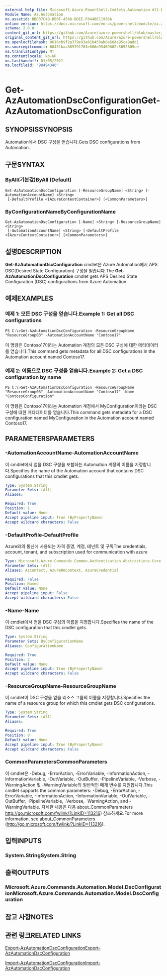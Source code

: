 ```yaml
---
external help file: Microsoft.Azure.PowerShell.Cmdlets.Automation.dll-Help.xml
Module Name: Az.Automation
ms.assetid: BBD37C4B-BB6F-4560-BDEE-F0440EC1938A
online version: https://docs.microsoft.com/en-us/powershell/module/az.automation/get-azautomationdscconfiguration
schema: 2.0.0
content_git_url: https://github.com/Azure/azure-powershell/blob/master/src/Automation/Automation/help/Get-AzAutomationDscConfiguration.md
original_content_git_url: https://github.com/Azure/azure-powershell/blob/master/src/Automation/Automation/help/Get-AzAutomationDscConfiguration.md
ms.openlocfilehash: 0616cb9f2a379e93a01b450ab8a66da95ca9add1
ms.sourcegitcommit: 68451baa389791703e666d95469602c5652609ee
ms.translationtype: MT
ms.contentlocale: ko-KR
ms.lasthandoff: 01/05/2021
ms.locfileid: "98494346"
---
```

# <span data-ttu-id="08d90-101">Get-AzAutomationDscConfiguration</span><span class="sxs-lookup"><span data-stu-id="08d90-101">Get-AzAutomationDscConfiguration</span></span>

## <span data-ttu-id="08d90-102">SYNOPSIS</span><span class="sxs-lookup"><span data-stu-id="08d90-102">SYNOPSIS</span></span>
<span data-ttu-id="08d90-103">Automation에서 DSC 구성을 얻습니다.</span><span class="sxs-lookup"><span data-stu-id="08d90-103">Gets DSC configurations from Automation.</span></span>

## <span data-ttu-id="08d90-104">구문</span><span class="sxs-lookup"><span data-stu-id="08d90-104">SYNTAX</span></span>

### <span data-ttu-id="08d90-105">ByAll(기본값)</span><span class="sxs-lookup"><span data-stu-id="08d90-105">ByAll (Default)</span></span>
```
Get-AzAutomationDscConfiguration [-ResourceGroupName] <String> [-AutomationAccountName] <String>
 [-DefaultProfile <IAzureContextContainer>] [<CommonParameters>]
```

### <span data-ttu-id="08d90-106">ByConfigurationName</span><span class="sxs-lookup"><span data-stu-id="08d90-106">ByConfigurationName</span></span>
```
Get-AzAutomationDscConfiguration [-Name] <String> [-ResourceGroupName] <String>
 [-AutomationAccountName] <String> [-DefaultProfile <IAzureContextContainer>] [<CommonParameters>]
```

## <span data-ttu-id="08d90-107">설명</span><span class="sxs-lookup"><span data-stu-id="08d90-107">DESCRIPTION</span></span>
<span data-ttu-id="08d90-108">**Get-AzAutomationDscConfiguration** cmdlet은 Azure Automation에서 APS DSC(Desired State Configuration) 구성을 얻습니다.</span><span class="sxs-lookup"><span data-stu-id="08d90-108">The **Get-AzAutomationDscConfiguration** cmdlet gets APS Desired State Configuration (DSC) configurations from Azure Automation.</span></span>

## <span data-ttu-id="08d90-109">예제</span><span class="sxs-lookup"><span data-stu-id="08d90-109">EXAMPLES</span></span>

### <span data-ttu-id="08d90-110">예제 1: 모든 DSC 구성을 얻습니다.</span><span class="sxs-lookup"><span data-stu-id="08d90-110">Example 1: Get all DSC configurations</span></span>
```
PS C:\>Get-AzAutomationDscConfiguration -ResourceGroupName "ResourceGroup03" -AutomationAccountName "Contoso17"
```

<span data-ttu-id="08d90-111">이 명령은 Contoso17이라는 Automation 계정의 모든 DSC 구성에 대한 메타데이터를 얻습니다.</span><span class="sxs-lookup"><span data-stu-id="08d90-111">This command gets metadata for all DSC configurations in the Automation account named Contoso17.</span></span>

### <span data-ttu-id="08d90-112">예제 2: 이름으로 DSC 구성을 얻습니다.</span><span class="sxs-lookup"><span data-stu-id="08d90-112">Example 2: Get a DSC configuration by name</span></span>
```
PS C:\>Get-AzAutomationDscConfiguration -ResourceGroupName "ResourceGroup03" -AutomationAccountName "Contoso17" -Name "ContosoConfiguration"
```

<span data-ttu-id="08d90-113">이 명령은 Contoso17이라는 Automation 계정에서 MyConfiguration이라는 DSC 구성에 대한 메타데이터를 얻습니다.</span><span class="sxs-lookup"><span data-stu-id="08d90-113">This command gets metadata for a DSC configuration named MyConfiguration in the Automation account named Contoso17.</span></span>

## <span data-ttu-id="08d90-114">PARAMETERS</span><span class="sxs-lookup"><span data-stu-id="08d90-114">PARAMETERS</span></span>

### <span data-ttu-id="08d90-115">-AutomationAccountName</span><span class="sxs-lookup"><span data-stu-id="08d90-115">-AutomationAccountName</span></span>
<span data-ttu-id="08d90-116">이 cmdlet에서 얻을 DSC 구성을 포함하는 Automation 계정의 이름을 지정합니다.</span><span class="sxs-lookup"><span data-stu-id="08d90-116">Specifies the name of the Automation account that contains DSC configurations that this cmdlet gets.</span></span>

```yaml
Type: System.String
Parameter Sets: (All)
Aliases:

Required: True
Position: 1
Default value: None
Accept pipeline input: True (ByPropertyName)
Accept wildcard characters: False
```

### <span data-ttu-id="08d90-117">-DefaultProfile</span><span class="sxs-lookup"><span data-stu-id="08d90-117">-DefaultProfile</span></span>
<span data-ttu-id="08d90-118">Azure와의 통신에 사용되는 자격 증명, 계정, 테넌트 및 구독</span><span class="sxs-lookup"><span data-stu-id="08d90-118">The credentials, account, tenant, and subscription used for communication with azure</span></span>

```yaml
Type: Microsoft.Azure.Commands.Common.Authentication.Abstractions.Core.IAzureContextContainer
Parameter Sets: (All)
Aliases: AzContext, AzureRmContext, AzureCredential

Required: False
Position: Named
Default value: None
Accept pipeline input: False
Accept wildcard characters: False
```

### <span data-ttu-id="08d90-119">-Name</span><span class="sxs-lookup"><span data-stu-id="08d90-119">-Name</span></span>
<span data-ttu-id="08d90-120">이 cmdlet에서 얻을 DSC 구성의 이름을 지정합니다.</span><span class="sxs-lookup"><span data-stu-id="08d90-120">Specifies the name of the DSC configuration that this cmdlet gets.</span></span>

```yaml
Type: System.String
Parameter Sets: ByConfigurationName
Aliases: ConfigurationName

Required: True
Position: 2
Default value: None
Accept pipeline input: True (ByPropertyName)
Accept wildcard characters: False
```

### <span data-ttu-id="08d90-121">-ResourceGroupName</span><span class="sxs-lookup"><span data-stu-id="08d90-121">-ResourceGroupName</span></span>
<span data-ttu-id="08d90-122">이 cmdlet이 DSC 구성을 얻을 리소스 그룹의 이름을 지정합니다.</span><span class="sxs-lookup"><span data-stu-id="08d90-122">Specifies the name of a resource group for which this cmdlet gets DSC configurations.</span></span>

```yaml
Type: System.String
Parameter Sets: (All)
Aliases:

Required: True
Position: 0
Default value: None
Accept pipeline input: True (ByPropertyName)
Accept wildcard characters: False
```

### <span data-ttu-id="08d90-123">CommonParameters</span><span class="sxs-lookup"><span data-stu-id="08d90-123">CommonParameters</span></span>
<span data-ttu-id="08d90-124">이 cmdlet은 -Debug, -ErrorAction, -ErrorVariable, -InformationAction, -InformationVariable, -OutVariable, -OutBuffer, -PipelineVariable, -Verbose, -WarningAction 및 -WarningVariable의 일반적인 매개 변수를 지원합니다.</span><span class="sxs-lookup"><span data-stu-id="08d90-124">This cmdlet supports the common parameters: -Debug, -ErrorAction, -ErrorVariable, -InformationAction, -InformationVariable, -OutVariable, -OutBuffer, -PipelineVariable, -Verbose, -WarningAction, and -WarningVariable.</span></span> <span data-ttu-id="08d90-125">자세한 내용은 다음 about_CommonParameters http://go.microsoft.com/fwlink/?LinkID=113216) 참조하세요.</span><span class="sxs-lookup"><span data-stu-id="08d90-125">For more information, see about_CommonParameters (http://go.microsoft.com/fwlink/?LinkID=113216).</span></span>

## <span data-ttu-id="08d90-126">입력</span><span class="sxs-lookup"><span data-stu-id="08d90-126">INPUTS</span></span>

### <span data-ttu-id="08d90-127">System.String</span><span class="sxs-lookup"><span data-stu-id="08d90-127">System.String</span></span>

## <span data-ttu-id="08d90-128">출력</span><span class="sxs-lookup"><span data-stu-id="08d90-128">OUTPUTS</span></span>

### <span data-ttu-id="08d90-129">Microsoft.Azure.Commands.Automation.Model.DscConfiguration</span><span class="sxs-lookup"><span data-stu-id="08d90-129">Microsoft.Azure.Commands.Automation.Model.DscConfiguration</span></span>

## <span data-ttu-id="08d90-130">참고 사항</span><span class="sxs-lookup"><span data-stu-id="08d90-130">NOTES</span></span>

## <span data-ttu-id="08d90-131">관련 링크</span><span class="sxs-lookup"><span data-stu-id="08d90-131">RELATED LINKS</span></span>

[<span data-ttu-id="08d90-132">Export-AzAutomationDscConfiguration</span><span class="sxs-lookup"><span data-stu-id="08d90-132">Export-AzAutomationDscConfiguration</span></span>](./Export-AzAutomationDscConfiguration.md)

[<span data-ttu-id="08d90-133">Import-AzAutomationDscConfiguration</span><span class="sxs-lookup"><span data-stu-id="08d90-133">Import-AzAutomationDscConfiguration</span></span>](./Import-AzAutomationDscConfiguration.md)


